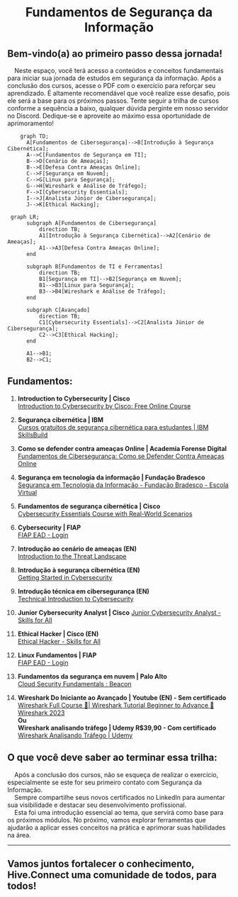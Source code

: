 <h1 align="center">Fundamentos de Segurança da Informação
</div>

## Bem-vindo(a) ao primeiro passo dessa jornada!
&nbsp;&nbsp;&nbsp;&nbsp;Neste espaço, você terá acesso a conteúdos e conceitos fundamentais para iniciar sua jornada de estudos em segurança
 da informação. Após a conclusão dos cursos, acesse o PDF com o exercício para reforçar seu aprendizado. É altamente recomendável 
que você realize esse desafio, pois ele será a base para os próximos passos. Tente seguir a trilha de cursos conforme a sequência 
a baixo, qualquer dúvida perginte em nosso servidor no Discord. Dedique-se e aproveite ao máximo essa oportunidade de 
aprimoramento!

```mermaid
    graph TD;
      A[Fundamentos de Cibersegurança]-->B[Introdução à Segurança Cibernética];
      A-->C[Fundamentos de Segurança em TI];
      B-->D[Cenário de Ameaças];
      B-->E[Defesa Contra Ameaças Online];
      C-->F[Segurança em Nuvem];
      C-->G[Linux para Segurança];
      G-->H[Wireshark e Análise de Tráfego];
      F-->I[Cybersecurity Essentials];
      I-->J[Analista Júnior de Cibersegurança];
      J-->K[Ethical Hacking];
```

```mermaid
 graph LR;
      subgraph A[Fundamentos de Cibersegurança]
          direction TB;
          A1[Introdução à Segurança Cibernética]-->A2[Cenário de Ameaças];
          A1-->A3[Defesa Contra Ameaças Online];
      end

      subgraph B[Fundamentos de TI e Ferramentas]
          direction TB;
          B1[Segurança em TI]-->B2[Segurança em Nuvem];
          B1-->B3[Linux para Segurança];
          B3-->B4[Wireshark e Análise de Tráfego];
      end

      subgraph C[Avançado]
          direction TB;
          C1[Cybersecurity Essentials]-->C2[Analista Júnior de Cibersegurança];
          C2-->C3[Ethical Hacking];
      end

      A1-->B1;
      B2-->C1;
```

## Fundamentos:

1. **Introduction to Cybersecurity | Cisco**  
   [Introduction to Cybersecurity by Cisco: Free Online Course](https://www.netacad.com/courses/intro-cybersecurity)

2. **Segurança cibernética | IBM**  
   [Cursos gratuitos de segurança cibernética para estudantes | IBM SkillsBuild](https://www.ibm.com/skills/build)

3. **Como se defender contra ameaças Online | Academia Forense Digital**  
   [Fundamentos de Cibersegurança: Como se Defender Contra Ameaças Online](https://www.academiaforensedigital.com.br)

4. **Segurança em tecnologia da informação | Fundação Bradesco**  
   [Segurança em Tecnologia da Informação - Fundação Bradesco - Escola Virtual](https://www.ev.org.br)

5. **Fundamentos de segurança cibernética | Cisco**  
   [Cybersecurity Essentials Course with Real-World Scenarios](https://www.netacad.com/courses/cybersecurity-essentials)

6. **Cybersecurity | FIAP**  
   [FIAP EAD - Login](https://on.fiap.com.br)

7. **Introdução ao cenário de ameaças (EN)**  
   [Introduction to the Threat Landscape](https://www.cybrary.it/course/introduction-to-the-threat-landscape/)

8. **Introdução à segurança cibernética (EN)**  
   [Getting Started in Cybersecurity](https://www.cybrary.it/course/getting-started-in-cybersecurity/)

9. **Introdução técnica em cibersegurança (EN)**  
   [Technical Introduction to Cybersecurity](https://www.cybrary.it/course/technical-introduction-to-cybersecurity/)

10. **Junior Cybersecurity Analyst | Cisco** 
     [Junior Cybersecurity Analyst - Skills for All](https://www.netacad.com/pt/career-paths/cybersecurity?courseLang=pt-BR)

11. **Ethical Hacker | Cisco (EN)**  
    [Ethical Hacker - Skills for All](https://www.netacad.com/pt/courses/ethical-hacker?courseLang=en-US)

12. **Linux Fundamentos | FIAP**  
    [FIAP EAD - Login](https://on.fiap.com.br)

13. **Fundamentos da segurança em nuvem | Palo Alto**  
    [Cloud Security Fundamentals : Beacon](https://beacon.paloaltonetworks.com/student/collection/623418)

14. **Wireshark Do Iniciante ao Avançado | Youtube (EN) - Sem certificado**  
    [Wireshark Full Course 🦈| Wireshark Tutorial Beginner to Advance 🔆 Wireshark 2023](https://www.youtube.com/watch?v=ZxF6dXfQaNM)  
    **Ou**  
    **Wireshark analisando tráfego | Udemy R$39,90 - Com certificado**  
    [Wireshark Analisando Tráfego | Udemy](https://www.udemy.com/course/wireshark-analisando-trafego/)


## O que você deve saber ao terminar essa trilha:


&nbsp;&nbsp;&nbsp;&nbsp;Após a conclusão dos cursos, não se esqueça de realizar o exercício, especialmente se este for seu primeiro contato com Segurança da Informação.   
&nbsp;&nbsp;&nbsp;&nbsp;Sempre compartilhe seus novos certificados no LinkedIn para aumentar sua visibilidade e destacar seu desenvolvimento profissional.    
&nbsp;&nbsp;&nbsp;&nbsp;Esta foi uma introdução essencial ao tema, que servirá como base para os próximos módulos. No próximo, vamos explorar ferramentas que ajudarão a aplicar esses conceitos na prática e aprimorar suas habilidades na área.   

---  

## Vamos juntos fortalecer o conhecimento, Hive.Connect uma comunidade de todos, para todos!
